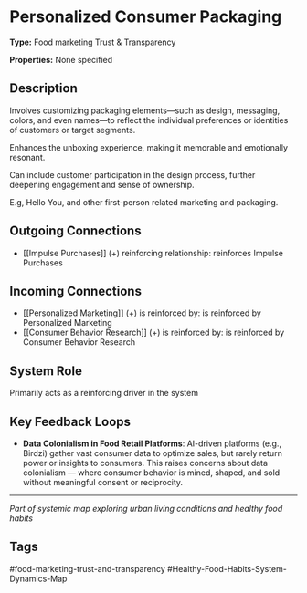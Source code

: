 # Personalized Consumer Packaging

**Type:** Food marketing Trust & Transparency

**Properties:** None specified

## Description
Involves customizing packaging elements—such as design, messaging, colors, and even names—to reflect the individual preferences or identities of customers or target segments.

Enhances the unboxing experience, making it memorable and emotionally resonant.

Can include customer participation in the design process, further deepening engagement and sense of ownership.

E.g, Hello You, and other first-person related marketing and packaging.

## Outgoing Connections
- [[Impulse Purchases]] (+) reinforcing relationship: reinforces Impulse Purchases

## Incoming Connections
- [[Personalized Marketing]] (+) is reinforced by: is reinforced by Personalized Marketing
- [[Consumer Behavior Research]] (+) is reinforced by: is reinforced by Consumer Behavior Research

## System Role
Primarily acts as a reinforcing driver in the system

## Key Feedback Loops
- **Data Colonialism in Food Retail Platforms**: AI-driven platforms (e.g., Birdzi) gather vast consumer data to optimize sales, but rarely return power or insights to consumers. This raises concerns about data colonialism — where consumer behavior is mined, shaped, and sold without meaningful consent or reciprocity.

---
*Part of systemic map exploring urban living conditions and healthy food habits*

## Tags
#food-marketing-trust-and-transparency #Healthy-Food-Habits-System-Dynamics-Map
